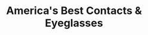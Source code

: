 ---
title: "America's Best Contacts & Eyeglasses"
url: /chicago/americas-best-contacts-and-eyeglasses-north-lincoln-avenue/
shop: optician
---